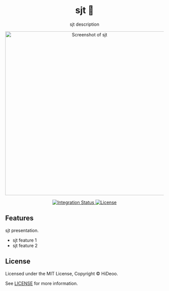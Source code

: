 <div align="center">
  <h1>sjt 🚧</h1>
  <p>sjt description</p>
  <p>
    <a href="https://dummyimage.com/520x350/121212/cdc8be.png&text=screenshot" title="Screenshot of sjt">
      <img alt="Screenshot of sjt" src="https://dummyimage.com/520x350/121212/cdc8be.png&text=screenshot" width="520" />
    </a>
  </p>
</div>

<div align="center">
  <a href="https://github.com/HiDeoo/sjt/actions/workflows/integration.yml">
    <img alt="Integration Status" src="https://github.com/HiDeoo/sjt/actions/workflows/integration.yml/badge.svg" />
  </a>
  <a href="https://github.com/HiDeoo/sjt/blob/main/LICENSE">
    <img alt="License" src="https://badgen.net/github/license/HiDeoo/sjt" />
  </a>
  <br />
</div>

## Features

sjt presentation.

- sjt feature 1
- sjt feature 2

## License

Licensed under the MIT License, Copyright © HiDeoo.

See [LICENSE](https://github.com/HiDeoo/sjt/blob/main/LICENSE) for more information.
